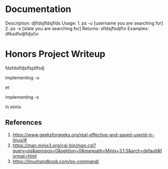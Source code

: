 # Documentation
  Description: 
    djfldsjfldsjflds
  Usage:
    1. ps -u [username you are searching for]
    2. ps -s [state you are searching for]
  Returns:
    sfldsjflsdjf\n
Examples:
    dfksdfsdjlfdjsl\n
# Honors Project Writeup

fdsfdslfdjsflsjdlfsdj

implementing -u

et

implementing -s

in minix

## References
  1. https://www.geeksforgeeks.org/real-effective-and-saved-userid-in-linux/# 
  2. https://man.minix3.org/cgi-bin/man.cgi?query=ps&apropos=0&sektion=0&manpath=Minix+3.1.5&arch=default&format=html
  3. https://linuxhandbook.com/ps-command/
